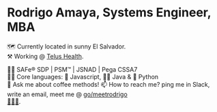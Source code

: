 # Rodrigo Amaya, Systems Engineer, MBA

🗺 Currently located in sunny El Salvador.  
⚒ Working @ [Telus Health](https://github.com/orgs/telus-health/teams/telus-health-mycare).  

🐱‍🏍 SAFe® SDP | PSM™ | JSNAD | Pega CSSA7  
🦸‍♂️ Core languages: 🌽 Javascript, 🧙‍♂️ Java & 🐍 Python  
💬 Ask me about coffee methods!
📫 How to reach me? ping me in Slack, write an email, meet me @ [go/meetrodrigo](http://go/meetrodrigo)  
[🦆🦆🦆](https://duckduckgo.com/spread).  
